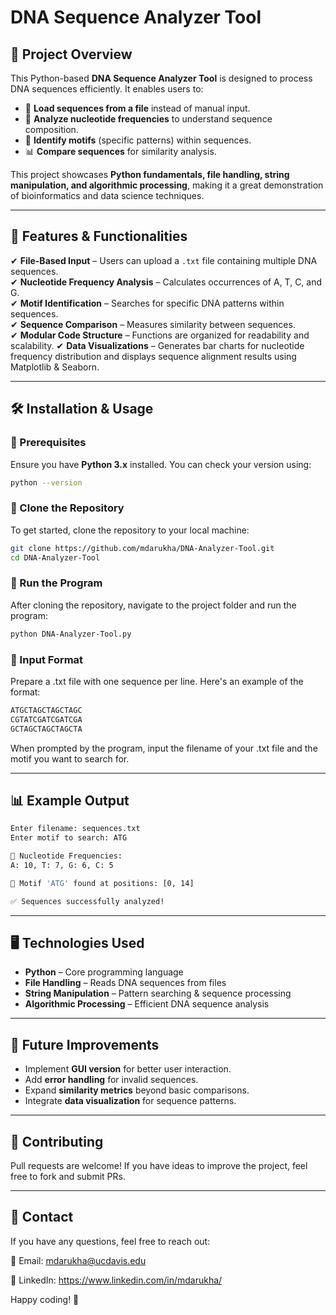# DNA Sequence Analyzer Tool

## 🚀 Project Overview

This Python-based **DNA Sequence Analyzer Tool** is designed to process DNA sequences efficiently. It enables users to:

- 📂 **Load sequences from a file** instead of manual input.
- 🔬 **Analyze nucleotide frequencies** to understand sequence composition.
- 🧬 **Identify motifs** (specific patterns) within sequences.
- 📊 **Compare sequences** for similarity analysis.

This project showcases **Python fundamentals, file handling, string manipulation, and algorithmic processing**, making it a great demonstration of bioinformatics and data science techniques.

---

## 🔧 Features & Functionalities

✔ **File-Based Input** – Users can upload a `.txt` file containing multiple DNA sequences.  
✔ **Nucleotide Frequency Analysis** – Calculates occurrences of A, T, C, and G.  
✔ **Motif Identification** – Searches for specific DNA patterns within sequences.  
✔ **Sequence Comparison** – Measures similarity between sequences.  
✔ **Modular Code Structure** – Functions are organized for readability and scalability.
✔ **Data Visualizations** – Generates bar charts for nucleotide frequency distribution and displays sequence alignment results using Matplotlib & Seaborn.

---

## 🛠 Installation & Usage

### **🔹 Prerequisites**

Ensure you have **Python 3.x** installed. You can check your version using:

```sh
python --version
```

### **🔹 Clone the Repository**  
To get started, clone the repository to your local machine:

```sh
git clone https://github.com/mdarukha/DNA-Analyzer-Tool.git
cd DNA-Analyzer-Tool
```

### **🔹 Run the Program**
After cloning the repository, navigate to the project folder and run the program:

```sh
python DNA-Analyzer-Tool.py
```

### **🔹 Input Format**
Prepare a .txt file with one sequence per line. Here's an example of the format:

```objectivec
ATGCTAGCTAGCTAGC
CGTATCGATCGATCGA
GCTAGCTAGCTAGCTA
```
When prompted by the program, input the filename of your .txt file and the motif you want to search for.

---

## 📊 Example Output
```sh
Enter filename: sequences.txt
Enter motif to search: ATG

🔬 Nucleotide Frequencies:
A: 10, T: 7, G: 6, C: 5

🧬 Motif 'ATG' found at positions: [0, 14]

✅ Sequences successfully analyzed!
```

---

## 🖥️ Technologies Used
- **Python** – Core programming language
- **File Handling** – Reads DNA sequences from files
- **String Manipulation** – Pattern searching & sequence processing
- **Algorithmic Processing** – Efficient DNA sequence analysis

---

## 🚀 Future Improvements

- Implement **GUI version** for better user interaction.
- Add **error handling** for invalid sequences.
- Expand **similarity metrics** beyond basic comparisons.
- Integrate **data visualization** for sequence patterns.

---

## 🤝 Contributing
Pull requests are welcome! If you have ideas to improve the project, feel free to fork and submit PRs.

---

## 📩 Contact
If you have any questions, feel free to reach out:

📧 Email: mdarukha@ucdavis.edu

💼 LinkedIn: https://www.linkedin.com/in/mdarukha/

Happy coding! 🚀
